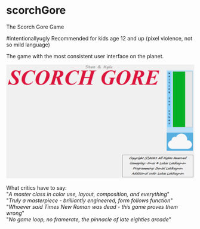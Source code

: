 # scorchGore
The Scorch Gore Game

#intentionallyugly
Recommended for kids age 12 and up (pixel violence, not so mild language)  

The game with the most consistent user interface on the planet.

![](https://raw.githubusercontent.com/dlatikaynen/scorchGore/master/Gestaltung/a-truly-painful-design.png)

What critics have to say:  
"*A master class in color use, layout, composition, and everything*"  
"*Truly a masterpiece - brilliantly engineered, form follows function*"  
"*Whoever said Times New Roman was dead - this game proves them wrong*"  
"*No game loop, no framerate, the pinnacle of late eighties arcade*"

